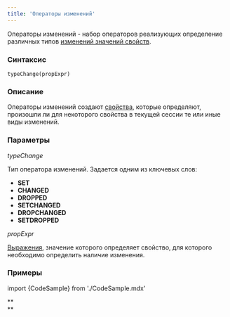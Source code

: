 ```yaml
---
title: 'Операторы изменений'
---
```


Операторы изменений - набор операторов реализующих определение различных типов [изменений значений свойств](Операторы_изменений_SET_CHANGED_....md). 

### Синтаксис

    typeChange(propExpr)

### Описание

Операторы изменений создают [свойства](Свойства.md), которые определяют, произошли ли для некоторого свойства в текущей сессии те или иные виды изменений.

### Параметры

*typeChange*

Тип оператора изменений. Задается одним из ключевых слов:

-   **SET**
-   **CHANGED**
-   **DROPPED**
-   **SETCHANGED**
-   **DROPCHANGED**
-   **SETDROPPED**

*propExpr*

[Выражения](Выражения.md), значение которого определяет свойство, для которого необходимо определить наличие изменения.

### Примеры


import {CodeSample} from './CodeSample.mdx'

<CodeSample url="https://documentation.lsfusion.org/sample?file=OperatorPropertySample&block=changed"/>

**  
**
